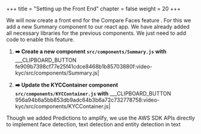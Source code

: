 +++
title = "Setting up the Front End"
chapter = false
weight = 20
+++

We will now create a front end for the Compare Faces feature . For this we add a new Summary component to our react app. We have already added all necessary libraries for the previous components. We just need to add code to enable this feature.

1. **➡️ Create a new component `src/components/Summary.js` with** ___CLIPBOARD_BUTTON fe909b7398cf77e25f41cdce8468b1b85703880f:video-kyc/src/components/Summary.js|

5. **➡️ Update the KYCContainer component `src/components/KYCContainer.js` with** ___CLIPBOARD_BUTTON 956a94b6a5bb853db9adc64b3b6a72c732778758:video-kyc/src/components/KYCContainer.js|


Though we added Predictions to amplify, we use the AWS SDK APIs directly to implement face detection, text detection and entity detection in text


